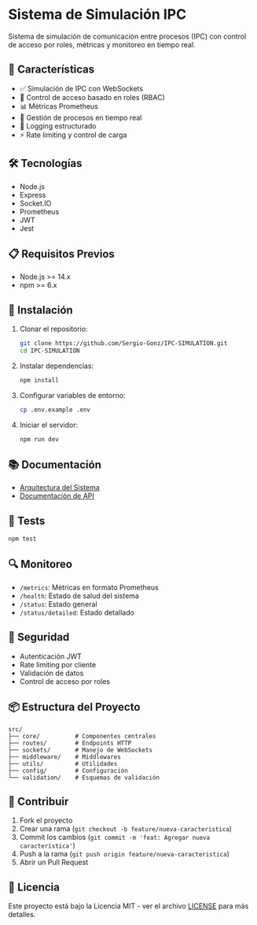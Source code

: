 # Sistema de Simulación IPC

Sistema de simulación de comunicación entre procesos (IPC) con control de acceso por roles, métricas y monitoreo en tiempo real.

## 🚀 Características

- ✅ Simulación de IPC con WebSockets
- 🔐 Control de acceso basado en roles (RBAC)
- 📊 Métricas Prometheus
- 🔄 Gestión de procesos en tiempo real
- 📝 Logging estructurado
- ⚡ Rate limiting y control de carga

## 🛠️ Tecnologías

- Node.js
- Express
- Socket.IO
- Prometheus
- JWT
- Jest

## 📋 Requisitos Previos

- Node.js >= 14.x
- npm >= 6.x

## 🔧 Instalación

1. Clonar el repositorio:

   ```bash
   git clone https://github.com/Sergio-Gonz/IPC-SIMULATION.git
   cd IPC-SIMULATION
   ```

2. Instalar dependencias:

   ```bash
   npm install
   ```

3. Configurar variables de entorno:

   ```bash
   cp .env.example .env
   ```

4. Iniciar el servidor:
   ```bash
   npm run dev
   ```

## 📚 Documentación

- [Arquitectura del Sistema](ARQUITECTURA.md)
- [Documentación de API](API.md)

## 🧪 Tests

```bash
npm test
```

## 🔍 Monitoreo

- `/metrics`: Métricas en formato Prometheus
- `/health`: Estado de salud del sistema
- `/status`: Estado general
- `/status/detailed`: Estado detallado

## 🔐 Seguridad

- Autenticación JWT
- Rate limiting por cliente
- Validación de datos
- Control de acceso por roles

## 📦 Estructura del Proyecto

```
src/
├── core/          # Componentes centrales
├── routes/        # Endpoints HTTP
├── sockets/       # Manejo de WebSockets
├── middleware/    # Middlewares
├── utils/         # Utilidades
├── config/        # Configuración
└── validation/    # Esquemas de validación
```

## 🤝 Contribuir

1. Fork el proyecto
2. Crear una rama (`git checkout -b feature/nueva-caracteristica`)
3. Commit los cambios (`git commit -m 'feat: Agregar nueva característica'`)
4. Push a la rama (`git push origin feature/nueva-caracteristica`)
5. Abrir un Pull Request

## 📄 Licencia

Este proyecto está bajo la Licencia MIT - ver el archivo [LICENSE](LICENSE) para más detalles.
